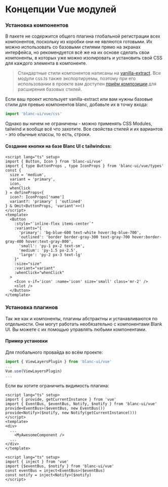 # Концепции Vue модулей

### Установка компонентов

В пакете не содержится общего плагина глобальной регистрации всех компонентов, поскольку из коробки они не являются готовыми. Их можно использовать со базовыми стилями прямо на экранах интерфейса, но рекомендуется всё же на их основе сделать свои компоненты, в которых уже можно изолировать и установить свой CSS для каждого элемента в компоненте.  
> Стандартные стили компонентов написаны на [vanilla-extract](https://vanilla-extract.style/). Все модули css.ts также экспортируемы, поэтому при его использовании в проекте вам доступен [приём композиции](https://vanilla-extract.style/documentation/style-composition) для расширения базовых стилей.  

Если ваш проект использует vanilla-extract или вам нужны базовые стили для превью компонентов blanc, добавьте их в точку входа:

```ts title='index.ts'
import 'blanc-ui/vue/css'
```

Однако вы ничем не ограничены - можно применять CSS Modules, tailwind и вообще всё что захотите. Все свойства стилей и их вариантов - это обычные классы, то есть, строки.  

#### Cоздание кнопки на базе Blanc UI c tailwindcss:  

```vue title="MyButton.vue"
<script lang="ts" setup>
import { Button, Icon } from 'blanc-ui/vue'
import { type ButtonProps , type IconProps } from 'blanc-ui/vue/types'
const {
  size = 'medium',
  variant = 'primary',
  icon,
  whenClick
} = defineProps<{
  icon?: IconProps['name']
  variant?: 'primary' | 'outlined'
} & Omit<ButtonProps, 'variant'>>()
</script>
<template>
  <Button
    :style="`inline-flex items-center`"
    :variants="{
      'primary': 'bg-blue-600 text-white hover:bg-blue-700',
      'outlined': 'border border-gray-300 text-gray-700 hover:border-gray-400 hover:text-gray-800',
      'small': 'py-1 px-2 text-sm',
      'medium': 'py-1.5 px-2.5',
      'large': 'py-2 px-3 text-lg'
    }"
    :size="size"
    :variant="variant"
    :whenClick="whenClick"
  >
    <Icon v-if='icon' :name='icon' size='small' class='mr-2' />
    <slot />
  </Button>
</template>
```

### Установка плагинов

Так же как и компоненты, плагины абстрактны и устанавливаются по отдельности. Они могут работать необязательно с компонентами Blank UI. Вы можете с их помощью управлять любыми компонентами.  

#### Пример установки
Для глобального провайда во всём проекте:
```ts title="index.ts"
import { ViewLayersPlugin } from 'blanc-ui/vue'
...
Vue.use(ViewLayersPlugin)
...
```
Если вы хотите ограничить видимость плагина:
```vue title="MyAwesomePage.vue"
<script lang="ts" setup>
import { provide, getCurrentInstance } from 'vue'
import { EventBus, $eventBus, Notify, $notify } from 'blanc-ui/vue'
provide<EventBus>($eventBus, new EventBus())
provide<Notify>($notify, new Notify(getCurrentInstance()))
</script>
<template>
<div>
  ...
    <MyAwesomeComponent />
  ...
</div>
</template>
```
```vue title="MyAwesomeComponent.vue"
<script lang="ts" setup>
import { inject } from 'vue'
import {$eventBus, $notify } from 'blanc-ui/vue'
const eventBus = inject<EventBus>($eventBus)
const notify = inject<Notify>($notify)
</script>
```